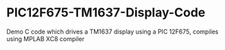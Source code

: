 # PIC12F675-TM1637-Display-Code
Demo C code which drives a TM1637 display using a PIC 12F675, compiles using MPLAB XC8 compiler
